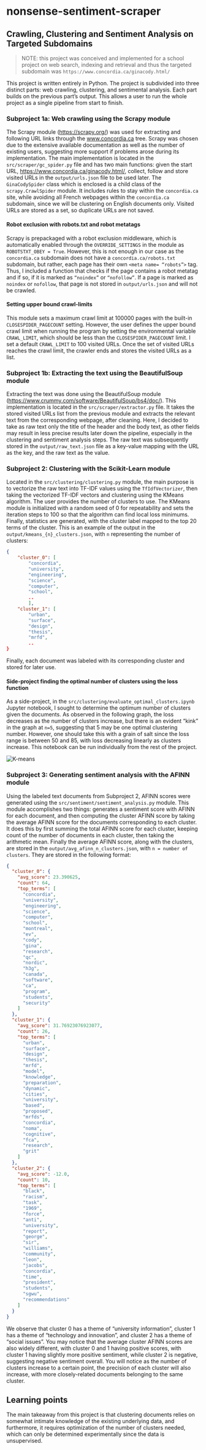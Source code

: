 # nonsense-sentiment-scraper

## Crawling, Clustering and Sentiment Analysis on Targeted Subdomains

> NOTE: this project was conceived and implemented for a school project on web search, indexing and retrieval and thus the targeted subdomain was `https://www.concordia.ca/ginacody.html/`

This project is written entirely in Python. The project is subdivided into three distinct parts: web crawling, clustering, and sentimental analysis. Each part builds on the previous part’s output. This allows a user to run the whole project as a single pipeline from start to finish.

### Subproject 1a: Web crawling using the Scrapy module

The Scrapy module (https://scrapy.org/) was used for extracting and following URL links through the www.concordia.ca tree. Scrapy was chosen due to the extensive available documentation as well as the number of existing users, suggesting more support if problems arose during its implementation. The main implementation is located in the `src/scraper/gc_spider.py` file and has two main functions: given the start URL, https://www.concordia.ca/ginacody.html/, collect, follow and store visited URLs in the `output/urls.json` file to be used later. The `GinaCodySpider` class which is enclosed is a child class of the `scrapy.CrawlSpider` module. It includes rules to stay within the `concordia.ca` site, while avoiding all French webpages within the `concordia.ca` subdomain, since we will be clustering on English documents only. Visited URLs are stored as a set, so duplicate URLs are not saved.

#### Robot exclusion with robots.txt and robot metatags

Scrapy is prepackaged with a robot exclusion middleware, which is automatically enabled through the `OVERRIDE_SETTINGS` in the module as `ROBOTSTXT_OBEY = True`. However, this is not enough in our case as the `concordia.ca` subdomain does not have a `concordia.ca/robots.txt `subdomain, but rather, each page has their own `<meta name= “robots”>` tag. Thus, I included a function that checks if the page contains a robot metatag and if so, if it is marked as `“noindex”` or `“nofollow”`. If a page is marked as `noindex` or `nofollow`, that page is not stored in `output/urls.json` and will not be crawled.

#### Setting upper bound crawl-limits

This module sets a maximum crawl limit at 100000 pages with the built-in `CLOSESPIDER_PAGECOUNT` setting. However, the user defines the upper bound crawl limit when running the program by setting the environmental variable `CRAWL_LIMIT`, which should be less than the `CLOSESPIDER_PAGECOUNT` limit. I set a default `CRAWL_LIMIT` to 100 visited URLs. Once the set of visited URLs reaches the crawl limit, the crawler ends and stores the visited URLs as a list.

### Subproject 1b: Extracting the text using the BeautifulSoup module

Extracting the text was done using the BeautifulSoup module (https://www.crummy.com/software/BeautifulSoup/bs4/doc/). This implementation is located in the `src/scraper/extractor.py` file. It takes the stored visited URLs list from the previous module and extracts the relevant text from the corresponding webpage, after cleaning. Here, I decided to take as raw text only the title of the header and the body text, as other fields may result in less precise results later down the pipeline, especially in the clustering and sentiment analysis steps. The raw text was subsequently stored in the `output/raw_text.json` file as a key-value mapping with the URL as the key, and the raw text as the value.

### Subproject 2: Clustering with the Scikit-Learn module

Located in the `src/clustering/clustering.py` module, the main purpose is to vectorize the raw text into TF-IDF values using the `TfIdfVectorizer`, then taking the vectorized TF-IDF vectors and clustering using the KMeans algorithm. The user provides the number of clusters to use. The KMeans module is initialized with a random seed of 0 for repeatability and sets the iteration steps to 100 so that the algorithm can find local loss minimums. Finally, statistics are generated, with the cluster label mapped to the top 20 terms of the cluster. This is an example of the output in the `output/kmeans_{n}_clusters.json`, with `n` representing the number of clusters:

```json
{
    "cluster_0": [
        "concordia",
        "university",
        "engineering",
        "science",
        "computer",
        "school",
        ..
        ],
    "cluster_1": [
        "urban",
        "surface",
        "design",
        "thesis",
        "mrfd",
        ..
}
```

Finally, each document was labeled with its corresponding cluster and stored for later use.

#### Side-project finding the optimal number of clusters using the loss function

As a side-project, in the `src/clustering/evaluate_optimal_clusters.ipynb` Jupyter notebook, I sought to determine the optimum number of clusters given the documents. As observed in the following graph, the loss decreases as the number of clusters increase, but there is an evident “kink” in the graph at `n=5`, suggesting that 5 may be one optimal clustering number. However, one should take this with a grain of salt since the loss range is between 50 and 85, with loss decreasing linearly as clusters increase. This notebook can be run individually from the rest of the project.

![K-means](./img/kmeans.png)

### Subproject 3: Generating sentiment analysis with the AFINN module

Using the labeled text documents from Subproject 2, AFINN scores were generated using
the `src/sentiment/sentiment_analysis.py` module. This module accomplishes two things: generates a sentiment score with AFINN for each document, and then computing the cluster AFINN score by taking the average AFINN score for the documents corresponding to each cluster. It does this by first summing the total AFINN score for each cluster, keeping count of the number of documents in each cluster, then taking the arithmetic mean. Finally the average AFINN score, along with the clusters, are stored in the `output/avg_afinn_n_clusters.json`, with `n = number of clusters`. They are stored in the following format:

```json
{
  "cluster_0": {
    "avg_score": 23.390625,
    "count": 64,
    "top_terms": [
      "concordia",
      "university",
      "engineering",
      "science",
      "computer",
      "school",
      "montreal",
      "ev",
      "cody",
      "gina",
      "research",
      "qc",
      "nordic",
      "h3g",
      "canada",
      "software",
      "ca",
      "program",
      "students",
      "security"
    ]
  },
  "cluster_1": {
    "avg_score": 31.76923076923077,
    "count": 26,
    "top_terms": [
      "urban",
      "surface",
      "design",
      "thesis",
      "mrfd",
      "model",
      "knowledge",
      "preparation",
      "dynamic",
      "cities",
      "university",
      "based",
      "proposed",
      "mrfds",
      "concordia",
      "noma",
      "cognitive",
      "fca",
      "research",
      "grit"
    ]
  },
  "cluster_2": {
    "avg_score": -12.0,
    "count": 10,
    "top_terms": [
      "black",
      "racism",
      "task",
      "1969",
      "force",
      "anti",
      "university",
      "report",
      "george",
      "sir",
      "williams",
      "community",
      "leon",
      "jacobs",
      "concordia",
      "time",
      "president",
      "students",
      "sgwu",
      "recommendations"
    ]
  }
}
```

We observe that cluster 0 has a theme of “university information”, cluster 1 has a theme of “technology and innovation”, and cluster 2 has a theme of “social issues”. You may notice that the average cluster AFINN scores are also widely different, with cluster 0 and 1 having positive scores, with cluster 1 having slightly more positive sentiment, while cluster 2 is negative, suggesting negative sentiment overall. You will notice as the number of clusters increase to a certain point, the precision of each cluster will also increase, with more closely-related documents belonging to the same cluster.

## Learning points

The main takeaway from this project is that clustering documents relies on somewhat
intimate knowledge of the existing underlying data, and furthermore, it requires optimization of the number of clusters needed, which can only be determined experimentally since the data is unsupervised.
